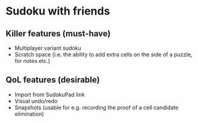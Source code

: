 # Sudoku with friends

## Killer features (must-have)
- Multiplayer variant sudoku
- Scratch space (i.e. the ability to add extra cells on the side of a puzzle, for notes etc.)

## QoL features (desirable)
- Import from SudokuPad link
- Visual undo/redo
- Snapshots (usable for e.g. recording the proof of a cell candidate elimination)
